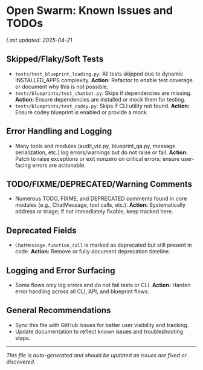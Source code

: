 # Open Swarm: Known Issues and TODOs

_Last updated: 2025-04-21_

## Skipped/Flaky/Soft Tests
- `tests/test_blueprint_loading.py`: All tests skipped due to dynamic INSTALLED_APPS complexity. **Action:** Refactor to enable test coverage or document why this is not possible.
- `tests/blueprints/test_chatbot.py`: Skips if dependencies are missing. **Action:** Ensure dependencies are installed or mock them for testing.
- `tests/blueprints/test_codey.py`: Skips if CLI utility not found. **Action:** Ensure codey blueprint is enabled or provide a mock.

## Error Handling and Logging
- Many tools and modules (audit_viz.py, blueprint_qa.py, message serialization, etc.) log errors/warnings but do not raise or fail. **Action:** Patch to raise exceptions or exit nonzero on critical errors; ensure user-facing errors are actionable.

## TODO/FIXME/DEPRECATED/Warning Comments
- Numerous TODO, FIXME, and DEPRECATED comments found in core modules (e.g., ChatMessage, tool calls, etc.). **Action:** Systematically address or triage; if not immediately fixable, keep tracked here.

## Deprecated Fields
- `ChatMessage.function_call` is marked as deprecated but still present in code. **Action:** Remove or fully document deprecation timeline.

## Logging and Error Surfacing
- Some flows only log errors and do not fail tests or CLI. **Action:** Harden error handling across all CLI, API, and blueprint flows.

## General Recommendations
- Sync this file with GitHub Issues for better user visibility and tracking.
- Update documentation to reflect known issues and troubleshooting steps.

---

_This file is auto-generated and should be updated as issues are fixed or discovered._
